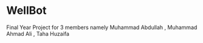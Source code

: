 # WellBot
Final Year Project for 3 members namely Muhammad Abdullah , Muhammad Ahmad Ali , Taha Huzaifa
